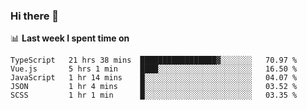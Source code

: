 ### Hi there 👋

<!--
**DBvc/DBvc** is a ✨ _special_ ✨ repository because its `README.md` (this file) appears on your GitHub profile.

Here are some ideas to get you started:

- 🔭 I’m currently working on ...
- 🌱 I’m currently learning ...
- 👯 I’m looking to collaborate on ...
- 🤔 I’m looking for help with ...
- 💬 Ask me about ...
- 📫 How to reach me: ...
- 😄 Pronouns: ...
- ⚡ Fun fact: ...
-->

📊 **Last week I spent time on**
<!--START_SECTION:waka-->
```text
TypeScript   21 hrs 38 mins  █████████████████▓░░░░░░░   70.97 % 
Vue.js       5 hrs 1 min     ████░░░░░░░░░░░░░░░░░░░░░   16.50 % 
JavaScript   1 hr 14 mins    █░░░░░░░░░░░░░░░░░░░░░░░░   04.07 % 
JSON         1 hr 4 mins     █░░░░░░░░░░░░░░░░░░░░░░░░   03.52 % 
SCSS         1 hr 1 min      █░░░░░░░░░░░░░░░░░░░░░░░░   03.35 % 
```
<!--END_SECTION:waka-->
